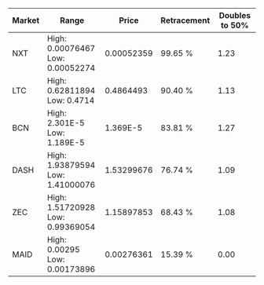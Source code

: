 | Market | Range | Price| Retracement | Doubles to 50% |
| --- | --- | --- | --- | --- |
| NXT | High: 0.00076467<br />Low: 0.00052274 | 0.00052359 | 99.65 % | 1.23 |
| LTC | High: 0.62811894<br />Low: 0.4714 | 0.4864493 | 90.40 % | 1.13 |
| BCN | High: 2.301E-5<br />Low: 1.189E-5 | 1.369E-5 | 83.81 % | 1.27 |
| DASH | High: 1.93879594<br />Low: 1.41000076 | 1.53299676 | 76.74 % | 1.09 |
| ZEC | High: 1.51720928<br />Low: 0.99369054 | 1.15897853 | 68.43 % | 1.08 |
| MAID | High: 0.00295<br />Low: 0.00173896 | 0.00276361 | 15.39 % | 0.00 |
